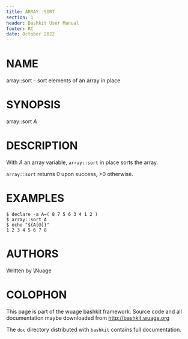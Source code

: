 ```yaml
---
title: ARRAY::SORT
section: 1
header: Bashkit User Manual
footer: RC
date: October 2022
---
```


# NAME

array::sort - sort elements of an array in place

# SYNOPSIS

array::sort *A*

# DESCRIPTION

With *A* an array variable, `array::sort` in place sorts the array.

`array::sort` returns 0 upon success, >0 otherwise.

# EXAMPLES

    $ declare -a A=( 8 7 5 6 3 4 1 2 )
    $ array::sort A
    $ echo "${A[@]}"
    1 2 3 4 5 6 7 8

# AUTHORS
Written by \\Nuage

# COLOPHON
This page is part of the wuage bashkit framework. Source code and all
documentation maybe downloaded from <http://bashkit.wuage.org>

The `doc` directory distributed with `bashkit` contains full documentation.
